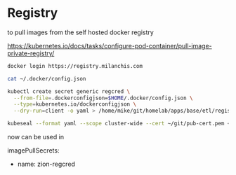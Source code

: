 # Registry

to pull images from the self hosted docker registry

https://kubernetes.io/docs/tasks/configure-pod-container/pull-image-private-registry/

```sh
docker login https://registry.milanchis.com

cat ~/.docker/config.json

kubectl create secret generic regcred \
  --from-file=.dockerconfigjson=$HOME/.docker/config.json \
  --type=kubernetes.io/dockerconfigjson \
  --dry-run=client -o yaml > /home/mike/git/homelab/apps/base/etl/registry-secret.yaml

kubeseal --format yaml --scope cluster-wide --cert ~/git/pub-cert.pem < /home/mike/git/homelab/apps/base/etl/registry-secret.yaml > /home/mike/git/homelab/apps/base/etl/registry-sealedsecret.yaml
```

now can be used in 

imagePullSecrets:
- name: zion-regcred



